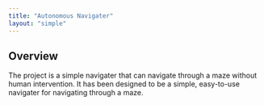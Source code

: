 ```yaml
---
title: "Autonomous Navigater"
layout: "simple"
---
```


## Overview

The project is a simple navigater that can navigate through a maze without human intervention. It has been designed to be a simple, easy-to-use navigater for navigating through a maze.